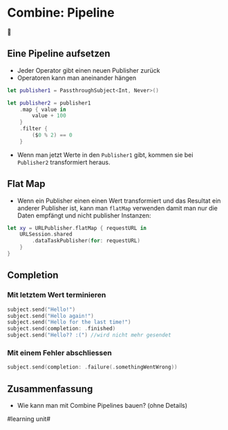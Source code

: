 # Combine: Pipeline
🔀

## Eine Pipeline aufsetzen

- Jeder Operator gibt einen neuen Publisher zurück
- Operatoren kann man aneinander hängen

```swift
let publisher1 = PassthroughSubject<Int, Never>()

let publisher2 = publisher1
	.map { value in
		value + 100
	}
	.filter {
		($0 % 2) == 0
	}
```

- Wenn man jetzt Werte in den `Publisher1` gibt, kommen sie bei `Publisher2` transformiert heraus.

## Flat Map
- Wenn ein Publisher einen einen Wert transformiert und das Resultat ein anderer Publisher ist, kann man `flatMap` verwenden damit man nur die Daten empfängt und nicht publisher Instanzen:

```swift
let xy = URLPublisher.flatMap { requestURL in
	URLSession.shared
		.dataTaskPublisher(for: requestURL)
	}
}
```

## Completion

### Mit letztem Wert terminieren

```swift
subject.send("Hello!")
subject.send("Hello again!")
subject.send("Hello for the last time!")
subject.send(completion: .finished)
subject.send("Hello?? :(") //wird nicht mehr gesendet
```

### Mit einem Fehler abschliessen

```swift
subject.send(completion: .failure(.somethingWentWrong))
```

## Zusammenfassung
- Wie kann man mit Combine Pipelines bauen? (ohne Details)

#learning unit#
